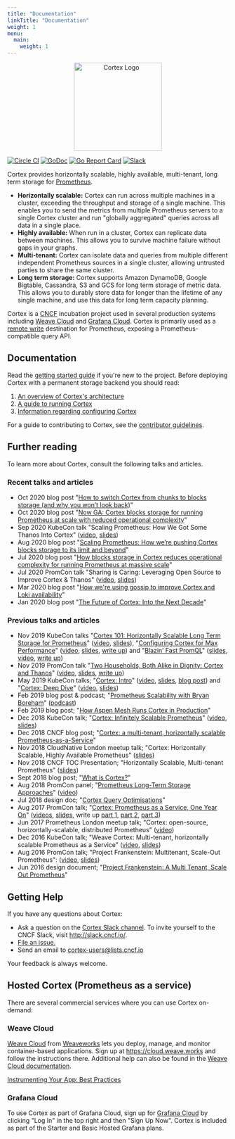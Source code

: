 ```yaml
---
title: "Documentation"
linkTitle: "Documentation"
weight: 1
menu:
  main:
    weight: 1
---
```

<p align="center"><img width="200px" src="https://cncf-branding.netlify.com/img/projects/cortex/stacked/color/cortex-stacked-color.png" alt="Cortex Logo"></p>

[![Circle CI](https://circleci.com/gh/cortexproject/cortex/tree/master.svg?style=shield)](https://circleci.com/gh/cortexproject/cortex/tree/master)
[![GoDoc](https://godoc.org/github.com/cortexproject/cortex?status.svg)](https://godoc.org/github.com/cortexproject/cortex)
<a href="https://goreportcard.com/report/github.com/cortexproject/cortex"><img src="https://goreportcard.com/badge/github.com/cortexproject/cortex" alt="Go Report Card" /></a>
<a href="https://cloud-native.slack.com/messages/cortex/"><img src="https://img.shields.io/badge/join%20slack-%23cortex-brightgreen.svg" alt="Slack" /></a>


Cortex provides horizontally scalable, highly available, multi-tenant, long term storage for
[Prometheus](https://prometheus.io).

- **Horizontally scalable:** Cortex can run across multiple machines in a cluster, exceeding the throughput and storage of a single machine. This enables you to send the metrics from multiple Prometheus servers to a single Cortex cluster and run "globally aggregated" queries across all data in a single place.
- **Highly available:** When run in a cluster, Cortex can replicate data between machines. This allows you to survive machine failure without gaps in your graphs.
- **Multi-tenant:** Cortex can isolate data and queries from multiple different independent
Prometheus sources in a single cluster, allowing untrusted parties to share the same cluster.
- **Long term storage:** Cortex supports Amazon DynamoDB, Google Bigtable, Cassandra, S3 and GCS for long term storage of metric data.  This allows you to durably store data for longer than the lifetime of any single machine, and use this data for long term capacity planning.

Cortex is a [CNCF](https://cncf.io) incubation project used in several production systems including [Weave Cloud](https://cloud.weave.works) and [Grafana Cloud](https://grafana.com/cloud).
Cortex is primarily used as a [remote write](https://prometheus.io/docs/operating/configuration/#remote_write) destination for Prometheus, exposing a Prometheus-compatible query API.

## Documentation

Read the [getting started guide](getting-started/) if you're new to the
project. Before deploying Cortex with a permanent storage backend you
should read:

1. [An overview of Cortex's architecture](architecture.md)
1. [A guide to running Cortex](production/running.md)
1. [Information regarding configuring Cortex](configuration/arguments.md)

For a guide to contributing to Cortex, see the [contributor guidelines](contributing/).

## Further reading

To learn more about Cortex, consult the following talks and articles.

### Recent talks and articles

- Oct 2020 blog post "[How to switch Cortex from chunks to blocks storage (and why you won’t look back)](https://grafana.com/blog/2020/10/19/how-to-switch-cortex-from-chunks-to-blocks-storage-and-why-you-wont-look-back/)"
- Oct 2020 blog post "[Now GA: Cortex blocks storage for running Prometheus at scale with reduced operational complexity](https://grafana.com/blog/2020/10/06/now-ga-cortex-blocks-storage-for-running-prometheus-at-scale-with-reduced-operational-complexity/)"
- Sep 2020 KubeCon talk "Scaling Prometheus: How We Got Some Thanos Into Cortex" ([video](https://www.youtube.com/watch?v=Z5OJzRogAS4), [slides](https://static.sched.com/hosted_files/kccnceu20/ec/2020-08%20-%20KubeCon%20EU%20-%20Cortex%20blocks%20storage.pdf))
- Aug 2020 blog post "[Scaling Prometheus: How we’re pushing Cortex blocks storage to its limit and beyond](https://grafana.com/blog/2020/08/12/scaling-prometheus-how-were-pushing-cortex-blocks-storage-to-its-limit-and-beyond/)"
- Jul 2020 blog post "[How blocks storage in Cortex reduces operational complexity for running Prometheus at massive scale](https://grafana.com/blog/2020/07/29/how-blocks-storage-in-cortex-reduces-operational-complexity-for-running-prometheus-at-massive-scale/)"
- Jul 2020 PromCon talk "Sharing is Caring: Leveraging Open Source to Improve Cortex & Thanos" ([video](https://www.youtube.com/watch?v=2oTLouUvsac), [slides](https://docs.google.com/presentation/d/1OuKYD7-k9Grb7unppYycdmVGWN0Bo0UwdJRySOoPdpg/edit))
- Mar 2020 blog post "[How we're using gossip to improve Cortex and Loki availability](https://grafana.com/blog/2020/03/25/how-were-using-gossip-to-improve-cortex-and-loki-availability/)"
- Jan 2020 blog post "[The Future of Cortex: Into the Next Decade][future-of-cortex-blog]"

[future-of-cortex-blog]: https://grafana.com/blog/2020/01/21/the-future-of-cortex-into-the-next-decade/

### Previous talks and articles

- Nov 2019 KubeCon talks "[Cortex 101: Horizontally Scalable Long Term Storage for Prometheus][kubecon-cortex-101]" ([video][kubecon-cortex-101-video], [slides][kubecon-cortex-101-slides]), "[Configuring Cortex for Max
Performance][kubecon-cortex-201]" ([video][kubecon-cortex-201-video], [slides][kubecon-cortex-201-slides], [write up][kubecon-cortex-201-writeup]) and "[Blazin’ Fast PromQL][kubecon-blazin]" ([slides][kubecon-blazin-slides], [video][kubecon-blazin-video], [write up][kubecon-blazin-writeup])
- Nov 2019 PromCon talk "[Two Households, Both Alike in Dignity: Cortex and Thanos][promcon-two-households]" ([video][promcon-two-households-video], [slides][promcon-two-households-slides], [write up][promcon-two-households-writeup])
- May 2019 KubeCon talks; "[Cortex: Intro][kubecon-cortex-intro]" ([video][kubecon-cortex-intro-video], [slides][kubecon-cortex-intro-slides], [blog post][kubecon-cortex-intro-blog]) and "[Cortex: Deep Dive][kubecon-cortex-deepdive]" ([video][kubecon-cortex-deepdive-video], [slides][kubecon-cortex-deepdive-slides])
- Feb 2019 blog post & podcast; "[Prometheus Scalability with Bryan Boreham][prometheus-scalability]" ([podcast][prometheus-scalability-podcast])
- Feb 2019 blog post; "[How Aspen Mesh Runs Cortex in Production][aspen-mesh-2019]"
- Dec 2018 KubeCon talk; "[Cortex: Infinitely Scalable Prometheus][kubecon-2018-talk]" ([video][kubecon-2018-video], [slides][kubecon-2018-slides])
- Dec 2018 CNCF blog post; "[Cortex: a multi-tenant, horizontally scalable Prometheus-as-a-Service][cncf-2018-blog]"
- Nov 2018 CloudNative London meetup talk; "Cortex: Horizontally Scalable, Highly Available Prometheus" ([slides][cloudnative-london-2018-slides])
- Nov 2018 CNCF TOC Presentation; "Horizontally Scalable, Multi-tenant Prometheus" ([slides][cncf-toc-presentation])
- Sept 2018 blog post; "[What is Cortex?][what-is-cortex]"
- Aug 2018 PromCon panel; "[Prometheus Long-Term Storage Approaches][promcon-2018-panel]" ([video][promcon-2018-video])
- Jul 2018 design doc; "[Cortex Query Optimisations][cortex-query-optimisation-2018]"
- Aug 2017 PromCon talk; "[Cortex: Prometheus as a Service, One Year On][promcon-2017-talk]" ([videos][promcon-2017-video], [slides][promcon-2017-slides], write up [part 1][promcon-2017-writeup-1], [part 2][promcon-2017-writeup-2], [part 3][promcon-2017-writeup-3])
- Jun 2017 Prometheus London meetup talk; "Cortex: open-source, horizontally-scalable, distributed Prometheus" ([video][prometheus-london-2017-video])
- Dec 2016 KubeCon talk; "Weave Cortex: Multi-tenant, horizontally scalable Prometheus as a Service" ([video][kubecon-2016-video], [slides][kubecon-2016-slides])
- Aug 2016 PromCon talk; "Project Frankenstein: Multitenant, Scale-Out Prometheus": ([video][promcon-2016-video], [slides][promcon-2016-slides])
- Jun 2016 design document; "[Project Frankenstein: A Multi Tenant, Scale Out Prometheus](http://goo.gl/prdUYV)"

[kubecon-cortex-101]: https://kccncna19.sched.com/event/UaiH/cortex-101-horizontally-scalable-long-term-storage-for-prometheus-chris-marchbanks-splunk
[kubecon-cortex-101-video]: https://www.youtube.com/watch?v=f8GmbH0U_kI
[kubecon-cortex-101-slides]: https://static.sched.com/hosted_files/kccncna19/92/cortex_101.pdf
[kubecon-cortex-201]: https://kccncna19.sched.com/event/UagC/performance-tuning-and-day-2-operations-goutham-veeramachaneni-grafana-labs
[kubecon-cortex-201-slides]: https://static.sched.com/hosted_files/kccncna19/87/Taming%20Cortex_%20Configuring%20for%20maximum%20performance%281%29.pdf
[kubecon-cortex-201-video]: https://www.youtube.com/watch?v=VuE5aDHDexU
[kubecon-cortex-201-writeup]: https://grafana.com/blog/2019/12/02/kubecon-recap-configuring-cortex-for-maximum-performance-at-scale/
[kubecon-blazin]: https://kccncna19.sched.com/event/UaWT/blazin-fast-promql-tom-wilkie-grafana-labs
[kubecon-blazin-slides]: https://static.sched.com/hosted_files/kccncna19/0b/2019-11%20Blazin%27%20Fast%20PromQL.pdf
[kubecon-blazin-video]: https://www.youtube.com/watch?v=yYgdZyeBOck
[kubecon-blazin-writeup]: https://grafana.com/blog/2019/09/19/how-to-get-blazin-fast-promql/
[promcon-two-households]: https://promcon.io/2019-munich/talks/two-households-both-alike-in-dignity-cortex-and-thanos/
[promcon-two-households-video]: https://www.youtube.com/watch?v=KmJnmd3K3Ws&feature=youtu.be
[promcon-two-households-slides]: https://promcon.io/2019-munich/slides/two-households-both-alike-in-dignity-cortex-and-thanos.pdf
[promcon-two-households-writeup]: https://grafana.com/blog/2019/11/21/promcon-recap-two-households-both-alike-in-dignity-cortex-and-thanos/
[kubecon-cortex-intro]: https://kccnceu19.sched.com/event/MPhX/intro-cortex-tom-wilkie-grafana-labs-bryan-boreham-weaveworks
[kubecon-cortex-intro-video]: https://www.youtube.com/watch?v=_7Wnta-3-W0
[kubecon-cortex-intro-slides]: https://static.sched.com/hosted_files/kccnceu19/af/Cortex%20Intro%20KubeCon%20EU%202019.pdf
[kubecon-cortex-intro-blog]: https://grafana.com/blog/2019/05/21/grafana-labs-at-kubecon-the-latest-on-cortex/
[kubecon-cortex-deepdive]: https://kccnceu19.sched.com/event/MPjK/deep-dive-cortex-tom-wilkie-grafana-labs-bryan-boreham-weaveworks
[kubecon-cortex-deepdive-video]: https://www.youtube.com/watch?v=mYyFT4ChHio
[kubecon-cortex-deepdive-slides]: https://static.sched.com/hosted_files/kccnceu19/52/Cortex%20Deep%20Dive%20KubeCon%20EU%202019.pdf
[prometheus-scalability]: https://www.weave.works/blog/prometheus-scalability-with-bryan-boreham
[prometheus-scalability-podcast]: https://softwareengineeringdaily.com/2019/01/21/prometheus-scalability-with-bryan-boreham/
[aspen-mesh-2019]: https://www.weave.works/blog/how-aspen-mesh-runs-cortex-in-production
[kubecon-2018-talk]: https://kccna18.sched.com/event/GrXL/cortex-infinitely-scalable-prometheus-bryan-boreham-weaveworks
[kubecon-2018-video]: https://www.youtube.com/watch?v=iyN40FsRQEo
[kubecon-2018-slides]: https://static.sched.com/hosted_files/kccna18/9b/Cortex%20CloudNativeCon%202018.pdf
[cloudnative-london-2018-slides]: https://www.slideshare.net/grafana/cortex-horizontally-scalable-highly-available-prometheus
[cncf-2018-blog]: https://www.cncf.io/blog/2018/12/18/cortex-a-multi-tenant-horizontally-scalable-prometheus-as-a-service/
[cncf-toc-presentation]: https://docs.google.com/presentation/d/190oIFgujktVYxWZLhLYN4q8p9dtQYoe4sxHgn4deBSI/edit#slide=id.g3b8e2d6f7e_0_6
[what-is-cortex]: https://medium.com/weaveworks/what-is-cortex-2c30bcbd247d
[promcon-2018-panel]: https://promcon.io/2018-munich/talks/panel-discussion-prometheus-long-term-storage-approaches/
[promcon-2018-video]: https://www.youtube.com/watch?v=3pTG_N8yGSU
[prometheus-london-2017-video]: https://www.youtube.com/watch?v=Xi4jq2IUbLs
[promcon-2017-talk]: https://promcon.io/2017-munich/talks/cortex-prometheus-as-a-service-one-year-on/
[promcon-2017-video]: https://www.youtube.com/watch?v=_8DmPW4iQBQ
[promcon-2017-slides]: https://promcon.io/2017-munich/slides/cortex-prometheus-as-a-service-one-year-on.pdf
[promcon-2017-writeup-1]: https://kausal.co/blog/cortex-prometheus-aas-promcon-1/
[promcon-2017-writeup-2]: https://kausal.co/blog/cortex-prometheus-aas-promcon-2/
[promcon-2017-writeup-3]: https://kausal.co/blog/cortex-prometheus-aas-promcon-3/
[cortex-query-optimisation-2018]: https://docs.google.com/document/d/1lsvSkv0tiAMPQv-V8vI2LZ8f4i9JuTRsuPI_i-XcAqY
[kubecon-2016-video]: https://www.youtube.com/watch?v=9Uctgnazfwk
[kubecon-2016-slides]: http://www.slideshare.net/weaveworks/weave-cortex-multitenant-horizontally-scalable-prometheus-as-a-service
[promcon-2016-video]: https://youtu.be/3Tb4Wc0kfCM
[promcon-2016-slides]: http://www.slideshare.net/weaveworks/project-frankenstein-a-multitenant-horizontally-scalable-prometheus-as-a-service

## <a name="help"></a>Getting Help

If you have any questions about Cortex:

- Ask a question on the [Cortex Slack channel](https://cloud-native.slack.com/messages/cortex/). To invite yourself to the CNCF Slack, visit http://slack.cncf.io/.
- <a href="https://github.com/cortexproject/cortex/issues/new">File an issue.</a>
- Send an email to <a href="mailto:cortex-users@lists.cncf.io">cortex-users@lists.cncf.io</a>

Your feedback is always welcome.

## Hosted Cortex (Prometheus as a service)

There are several commercial services where you can use Cortex
on-demand:

### Weave Cloud

[Weave Cloud](https://cloud.weave.works) from
[Weaveworks](https://weave.works) lets you deploy, manage, and monitor
container-based applications. Sign up at https://cloud.weave.works
and follow the instructions there. Additional help can also be found
in the [Weave Cloud documentation](https://www.weave.works/docs/cloud/latest/overview/).

[Instrumenting Your App: Best Practices](https://www.weave.works/docs/cloud/latest/tasks/monitor/best-instrumenting/)

### Grafana Cloud

To use Cortex as part of Grafana Cloud, sign up for [Grafana Cloud](https://grafana.com/cloud)
by clicking "Log In" in the top right and then "Sign Up Now".  Cortex is included
as part of the Starter and Basic Hosted Grafana plans.
